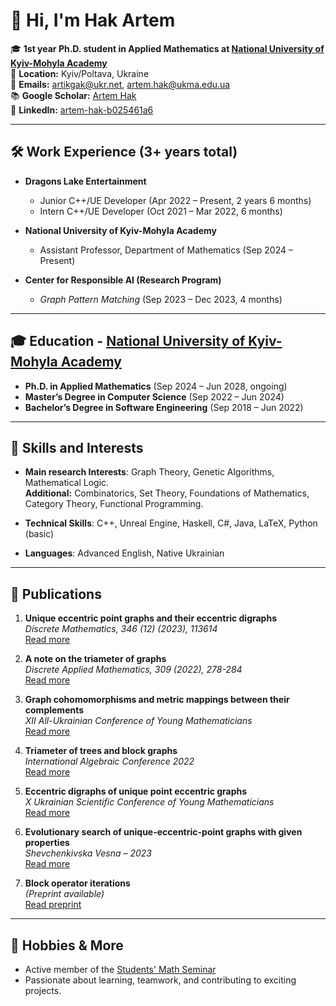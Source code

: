# 👋 Hi, I'm Hak Artem

🎓 **1st year Ph.D. student in Applied Mathematics at [National University of Kyiv-Mohyla Academy](https://www.ukma.edu.ua/eng/)**\
📍 **Location:** Kyiv/Poltava, Ukraine\
📧 **Emails:** [artikgak@ukr.net](mailto:artikgak@ukr.net), [artem.hak@ukma.edu.ua](mailto:artem.hak@ukma.edu.ua)\
📚 **Google Scholar:** [Artem Hak](https://scholar.google.com)\
🔗 **LinkedIn:** [artem-hak-b025461a6](https://www.linkedin.com/in/artem-hak-b025461a6)

---

## 🛠️ Work Experience (3+ years total)

- **Dragons Lake Entertainment**  
  - Junior C++/UE Developer (Apr 2022 – Present, 2 years 6 months)  
  - Intern C++/UE Developer (Oct 2021 – Mar 2022, 6 months)

- **National University of Kyiv-Mohyla Academy**  
  - Assistant Professor, Department of Mathematics (Sep 2024 – Present)

- **Center for Responsible AI (Research Program)**  
  - *Graph Pattern Matching* (Sep 2023 – Dec 2023, 4 months)

---

## 🎓 Education - [National University of Kyiv-Mohyla Academy](https://www.ukma.edu.ua/eng/)

- **Ph.D. in Applied Mathematics** (Sep 2024 – Jun 2028, ongoing)   
- **Master’s Degree in Computer Science** (Sep 2022 – Jun 2024)  
- **Bachelor’s Degree in Software Engineering** (Sep 2018 – Jun 2022)

---

## 🧠 Skills and Interests

- **Main research Interests**: Graph Theory, Genetic Algorithms, Mathematical Logic.\
  **Additional:** Combinatorics, Set Theory, Foundations of Mathematics, Category Theory, Functional Programming.

- **Technical Skills**:  C++, Unreal Engine, Haskell, C#, Java, LaTeX, Python (basic)

- **Languages**:  Advanced English, Native Ukrainian

---

## 📄 Publications

1. **Unique eccentric point graphs and their eccentric digraphs**  
   *Discrete Mathematics, 346 (12) (2023), 113614*  
   [Read more](https://www.sciencedirect.com/science/article/pii/S0012365X2300300X)

2. **A note on the triameter of graphs**  
   *Discrete Applied Mathematics, 309 (2022), 278-284*  
   [Read more](https://www.sciencedirect.com/science/article/abs/pii/S0166218X21004881)

3. **Graph cohomomorphisms and metric mappings between their complements**  
   *XII All-Ukrainian Conference of Young Mathematicians*  
   [Read more](https://ekmair.ukma.edu.ua/server/api/core/bitstreams/5860ea4d-f1f6-404a-a2d6-5bf29283bae8/content)

4. **Triameter of trees and block graphs**  
   *International Algebraic Conference 2022*  
   [Read more](https://www.imath.kiev.ua/~algebra/algebra2022/abstracts)

5. **Eccentric digraphs of unique point eccentric graphs**  
   *X Ukrainian Scientific Conference of Young Mathematicians*  
   [Read more](http://matan.kpi.ua/public/files/2021/ysXconf/ysXabstracts.pdf)

6. **Evolutionary search of unique-eccentric-point graphs with given properties**  
   *Shevchenkivska Vesna – 2023*  
   [Read more](https://probability.knu.ua/shv2023/ShV_2023.pdf)

7. **Block operator iterations**  
   *(Preprint available)*  
   [Read preprint](https://docs.google.com/document/d/1Z7XCDZkEUyx3IaNGK3WPWa8nxylM5d0197dQlJACSos/edit)

---

## 🌱 Hobbies & More

- Active member of the [Students' Math Seminar](https://www.facebook.com/studmathseminar)  
- Passionate about learning, teamwork, and contributing to exciting projects.


<!--
**artikgak/artikgak** is a ✨ _special_ ✨ repository because its `README.md` (this file) appears on your GitHub profile.

Here are some ideas to get you started:

- 🔭 I’m currently working on ...
- 🌱 I’m currently learning ...
- 👯 I’m looking to collaborate on ...
- 🤔 I’m looking for help with ...
- 💬 Ask me about ...
- 📫 How to reach me: ...
- 😄 Pronouns: ...
- ⚡ Fun fact: ...
-->
